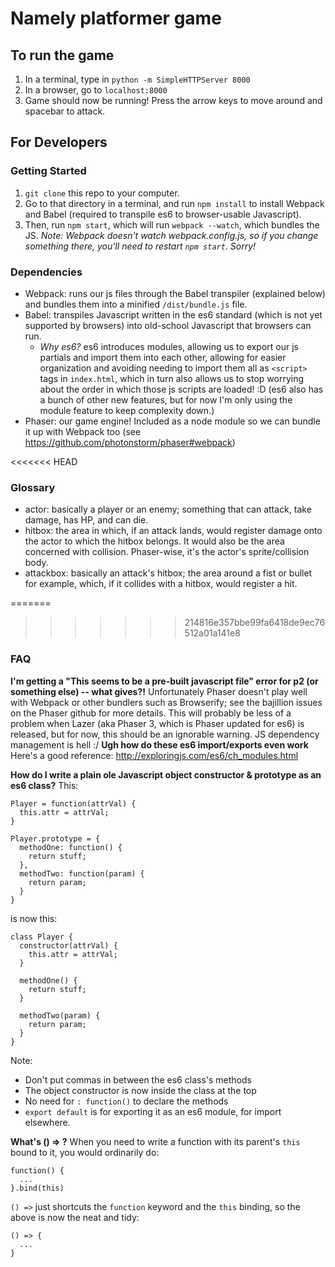 # Namely platformer game

## To run the game
1. In a terminal, type in `python -m SimpleHTTPServer 8000`
2. In a browser, go to `localhost:8000`
3. Game should now be running! Press the arrow keys to move around and spacebar to attack.

## For Developers
### Getting Started
1. `git clone` this repo to your computer.
2. Go to that directory in a terminal, and run `npm install` to install Webpack and Babel (required to transpile es6 to browser-usable Javascript).
3. Then, run `npm start`, which will run `webpack --watch`, which bundles the JS. *Note: Webpack doesn't watch webpack.config.js, so if you change something there, you'll need to restart `npm start`. Sorry!*

### Dependencies
- Webpack: runs our js files through the Babel transpiler (explained below) and bundles them into a minified `/dist/bundle.js` file.
- Babel: transpiles Javascript written in the es6 standard (which is not yet supported by browsers) into old-school Javascript that browsers can run.
  - *Why es6?* es6 introduces modules, allowing us to export our js partials and import them into each other, allowing for easier organization and avoiding needing to import them all as `<script>` tags in `index.html`, which in turn also allows us to stop worrying about the order in which those js scripts are loaded! :D (es6 also has a bunch of other new features, but for now I'm only using the module feature to keep complexity down.)
- Phaser: our game engine! Included as a node module so we can bundle it up with Webpack too (see https://github.com/photonstorm/phaser#webpack)

<<<<<<< HEAD
### Glossary
- actor: basically a player or an enemy; something that can attack, take damage, has HP, and can die.
- hitbox: the area in which, if an attack lands, would register damage onto the actor to which the hitbox belongs. It would also be the area concerned with collision. Phaser-wise, it's the actor's sprite/collision body.
- attackbox: basically an attack's hitbox; the area around a fist or bullet for example, which, if it collides with a hitbox, would register a hit.

=======
>>>>>>> 214816e357bbe99fa6418de9ec76512a01a141e8
### FAQ
**I'm getting a "This seems to be a pre-built javascript file" error for p2 (or something else) -- what gives?!**
  Unfortunately Phaser doesn't play well with Webpack or other bundlers such as Browserify; see the bajillion issues on the Phaser github for more details. This will probably be less of a problem when Lazer (aka Phaser 3, which is Phaser updated for es6) is released, but for now, this should be an ignorable warning. JS dependency management is hell :/
**Ugh how do these es6 import/exports even work**
  Here's a good reference: http://exploringjs.com/es6/ch_modules.html

**How do I write a plain ole Javascript object constructor & prototype as an es6 class?**
  This:
  ```
  Player = function(attrVal) {
    this.attr = attrVal;
  }

  Player.prototype = {
    methodOne: function() {
      return stuff;
    },
    methodTwo: function(param) {
      return param;
    }
  }
  ```
  is now this:
  ```
  class Player {
    constructor(attrVal) {
      this.attr = attrVal;
    }

    methodOne() {
      return stuff;
    }

    methodTwo(param) {
      return param;
    }
  }
  ```
  Note:
  - Don't put commas in between the es6 class's methods
  - The object constructor is now inside the class at the top
  - No need for `: function()` to declare the methods
  - `export default` is for exporting it as an es6 module, for import elsewhere.

**What's () => ?**
  When you need to write a function with its parent's `this` bound to it, you would ordinarily do:
  ```
  function() {
    ...
  }.bind(this)
  ```
  `() =>` just shortcuts the `function` keyword and the `this` binding, so the above is now the neat and tidy:

  ```
  () => {
    ...
  }
  ```
